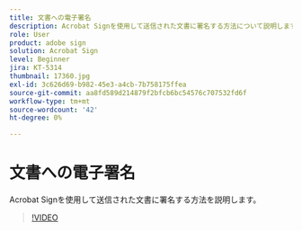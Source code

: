 ```yaml
---
title: 文書への電子署名
description: Acrobat Signを使用して送信された文書に署名する方法について説明します
role: User
product: adobe sign
solution: Acrobat Sign
level: Beginner
jira: KT-5314
thumbnail: 17360.jpg
exl-id: 3c626d69-b982-45e3-a4cb-7b758175ffea
source-git-commit: aa8fd589d214879f2bfcb6bc54576c707532fd6f
workflow-type: tm+mt
source-wordcount: '42'
ht-degree: 0%

---
```


# 文書への電子署名

Acrobat Signを使用して送信された文書に署名する方法を説明します。

>[!VIDEO](https://video.tv.adobe.com/v/344217?quality=12&learn=on&hidetitle=true)
